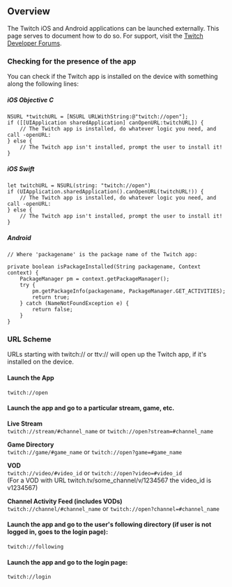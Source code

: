 ## Overview

The Twitch iOS and Android applications can be launched externally. This page serves to document how to do so. For support, visit the [Twitch Developer Forums][].

[Twitch Developer Forums]: http://discuss.dev.twitch.tv

### Checking for the presence of the app
You can check if the Twitch app is installed on the device with something along the following lines:

##### iOS Objective C
    NSURL *twitchURL = [NSURL URLWithString:@"twitch://open"];
    if ([[UIApplication sharedApplication] canOpenURL:twitchURL]) {
        // The Twitch app is installed, do whatever logic you need, and call -openURL:
    } else {
        // The Twitch app isn't installed, prompt the user to install it!
    }
    
##### iOS Swift
    let twitchURL = NSURL(string: "twitch://open")
    if (UIApplication.sharedApplication().canOpenURL(twitchURL!)) {
        // The Twitch app is installed, do whatever logic you need, and call -openURL:
    } else {
        // The Twitch app isn't installed, prompt the user to install it!
    }
    
##### Android
    // Where 'packagename' is the package name of the Twitch app:
    
    private boolean isPackageInstalled(String packagename, Context context) {
        PackageManager pm = context.getPackageManager();
        try {
            pm.getPackageInfo(packagename, PackageManager.GET_ACTIVITIES);
            return true;
        } catch (NameNotFoundException e) {
            return false;
        }
    }
    
### URL Scheme
URLs starting with twitch:// or ttv:// will open up the Twitch app, if it's installed on the device. 

#### Launch the App

    twitch://open
    
#### Launch the app and go to a particular stream, game, etc.
   **Live Stream**  
        `twitch://stream/#channel_name` or `twitch://open?stream=#channel_name`  
        
   **Game Directory**  
        `twitch://game/#game_name` or `twitch://open?game=#game_name`  
        
   **VOD**  
        `twitch://video/#video_id` or `twitch://open?video=#video_id`  
        (For a VOD with URL twitch.tv/some_channel/v/1234567 the video_id is v1234567)  
        
   **Channel Activity Feed (includes VODs)**  
        `twitch://channel/#channel_name` or `twitch://open?channel=#channel_name`  


#### Launch the app and go to the user's following directory (if user is not logged in, goes to the login page):

    twitch://following

#### Launch the app and go to the login page:

    twitch://login

